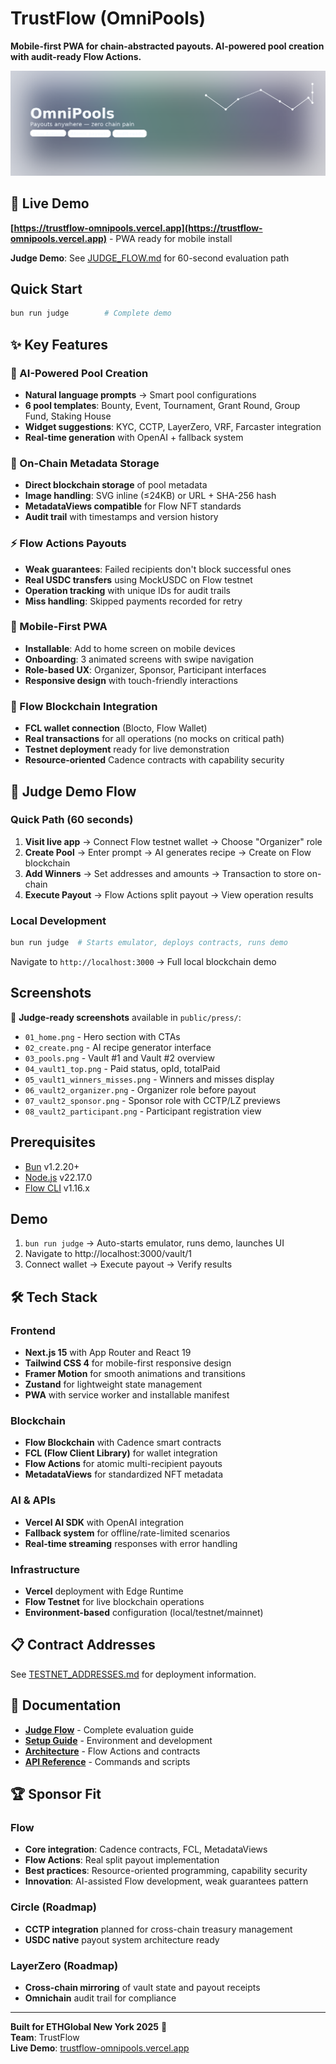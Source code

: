 # TrustFlow (OmniPools)

**Mobile-first PWA for chain-abstracted payouts. AI-powered pool creation with audit-ready Flow Actions.**

![TrustFlow Banner](public/assets/omnipools_banner_recommended.png)

## 🚀 Live Demo

**[https://trustflow-omnipools.vercel.app](https://trustflow-omnipools.vercel.app)** - PWA ready for mobile install

**Judge Demo**: See [JUDGE_FLOW.md](JUDGE_FLOW.md) for 60-second evaluation path

## Quick Start

```bash
bun run judge        # Complete demo
```

## ✨ Key Features

### 🤖 AI-Powered Pool Creation
- **Natural language prompts** → Smart pool configurations
- **6 pool templates**: Bounty, Event, Tournament, Grant Round, Group Fund, Staking House
- **Widget suggestions**: KYC, CCTP, LayerZero, VRF, Farcaster integration
- **Real-time generation** with OpenAI + fallback system

### 🔗 On-Chain Metadata Storage
- **Direct blockchain storage** of pool metadata
- **Image handling**: SVG inline (≤24KB) or URL + SHA-256 hash
- **MetadataViews compatible** for Flow NFT standards
- **Audit trail** with timestamps and version history

### ⚡ Flow Actions Payouts
- **Weak guarantees**: Failed recipients don't block successful ones
- **Real USDC transfers** using MockUSDC on Flow testnet
- **Operation tracking** with unique IDs for audit trails
- **Miss handling**: Skipped payments recorded for retry

### 📱 Mobile-First PWA
- **Installable**: Add to home screen on mobile devices
- **Onboarding**: 3 animated screens with swipe navigation
- **Role-based UX**: Organizer, Sponsor, Participant interfaces
- **Responsive design** with touch-friendly interactions

### 🔐 Flow Blockchain Integration
- **FCL wallet connection** (Blocto, Flow Wallet)
- **Real transactions** for all operations (no mocks on critical path)
- **Testnet deployment** ready for live demonstration
- **Resource-oriented** Cadence contracts with capability security

## 🎯 Judge Demo Flow

### Quick Path (60 seconds)
1. **Visit live app** → Connect Flow testnet wallet → Choose "Organizer" role
2. **Create Pool** → Enter prompt → AI generates recipe → Create on Flow blockchain
3. **Add Winners** → Set addresses and amounts → Transaction to store on-chain
4. **Execute Payout** → Flow Actions split payout → View operation results

### Local Development
```bash
bun run judge  # Starts emulator, deploys contracts, runs demo
```

Navigate to `http://localhost:3000` → Full local blockchain demo

## Screenshots

📸 **Judge-ready screenshots** available in `public/press/`:

- `01_home.png` - Hero section with CTAs
- `02_create.png` - AI recipe generator interface
- `03_pools.png` - Vault #1 and Vault #2 overview
- `04_vault1_top.png` - Paid status, opId, totalPaid
- `05_vault1_winners_misses.png` - Winners and misses display
- `06_vault2_organizer.png` - Organizer role before payout
- `07_vault2_sponsor.png` - Sponsor role with CCTP/LZ previews
- `08_vault2_participant.png` - Participant registration view

## Prerequisites

- [Bun](https://bun.sh/) v1.2.20+
- [Node.js](https://nodejs.org/) v22.17.0
- [Flow CLI](https://developers.flow.com/tools/flow-cli) v1.16.x

## Demo

1. `bun run judge` → Auto-starts emulator, runs demo, launches UI
2. Navigate to http://localhost:3000/vault/1
3. Connect wallet → Execute payout → Verify results

## 🛠️ Tech Stack

### Frontend
- **Next.js 15** with App Router and React 19
- **Tailwind CSS 4** for mobile-first responsive design
- **Framer Motion** for smooth animations and transitions
- **Zustand** for lightweight state management
- **PWA** with service worker and installable manifest

### Blockchain
- **Flow Blockchain** with Cadence smart contracts
- **FCL (Flow Client Library)** for wallet integration
- **Flow Actions** for atomic multi-recipient payouts
- **MetadataViews** for standardized NFT metadata

### AI & APIs
- **Vercel AI SDK** with OpenAI integration
- **Fallback system** for offline/rate-limited scenarios
- **Real-time streaming** responses with error handling

### Infrastructure
- **Vercel** deployment with Edge Runtime
- **Flow Testnet** for live blockchain operations
- **Environment-based** configuration (local/testnet/mainnet)

## 📋 Contract Addresses

See [TESTNET_ADDRESSES.md](TESTNET_ADDRESSES.md) for deployment information.

## 📖 Documentation

- **[Judge Flow](JUDGE_FLOW.md)** - Complete evaluation guide
- **[Setup Guide](docs/setup.md)** - Environment and development
- **[Architecture](docs/architecture.md)** - Flow Actions and contracts
- **[API Reference](docs/runbook.md)** - Commands and scripts

## 🏆 Sponsor Fit

### Flow
- **Core integration**: Cadence contracts, FCL, MetadataViews
- **Flow Actions**: Real split payout implementation
- **Best practices**: Resource-oriented programming, capability security
- **Innovation**: AI-assisted Flow development, weak guarantees pattern

### Circle (Roadmap)
- **CCTP integration** planned for cross-chain treasury management
- **USDC native** payout system architecture ready

### LayerZero (Roadmap)  
- **Cross-chain mirroring** of vault state and payout receipts
- **Omnichain** audit trail for compliance

---

**Built for ETHGlobal New York 2025** 🗽  
**Team**: TrustFlow  
**Live Demo**: [trustflow-omnipools.vercel.app](https://trustflow-omnipools.vercel.app)
